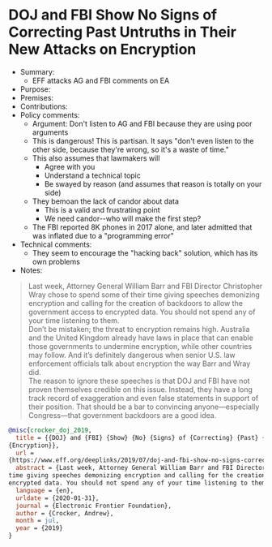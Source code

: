 # DOJ and FBI Show No Signs of Correcting Past Untruths in Their New Attacks on Encryption

- Summary:
  - EFF attacks AG and FBI comments on EA
- Purpose:
- Premises:
- Contributions:
- Policy comments:
  - Argument: Don't listen to AG and FBI because they are using poor arguments
  - This is dangerous! This is partisan. It says "don't even listen to the other side, because
      they're wrong, so it's a waste of time."
  - This also assumes that lawmakers will
    - Agree with you
    - Understand a technical topic
    - Be swayed by reason (and assumes that reason is totally on your side)
  - They bemoan the lack of candor about data
    - This is a valid and frustrating point
    - We need candor--who will make the first step?
  - The FBI reported 8K phones in 2017 alone, and later admitted that was inflated due to a
      "programming error"
- Technical comments:
  - They seem to encourage the "hacking back" solution, which has its own problems
- Notes:

>Last week, Attorney General William Barr and FBI Director Christopher Wray chose to spend some of
their time giving speeches demonizing encryption and calling for the creation of backdoors to allow
the government access to encrypted data. You should not spend any of your time listening to them.  
Don’t be mistaken; the threat to encryption remains high. Australia and the United Kingdom already
have laws in place that can enable those governments to undermine encryption, while other countries
may follow. And it’s definitely dangerous when senior U.S. law enforcement officials talk about
encryption the way Barr and Wray did.  
The reason to ignore these speeches is that DOJ and FBI have not proven themselves credible on this
issue. Instead, they have a long track record of exaggeration and even false statements in support
of their position. That should be a bar to convincing anyone—especially Congress—that government
backdoors are a good idea.

```bib
@misc{crocker_doj_2019,
  title = {{DOJ} and {FBI} {Show} {No} {Signs} of {Correcting} {Past} {Untruths} in {Their} {New} {Attacks} on
{Encryption}},
  url =
{https://www.eff.org/deeplinks/2019/07/doj-and-fbi-show-no-signs-correcting-past-untruths-their-new-attacks-encryption},
  abstract = {Last week, Attorney General William Barr and FBI Director Christopher Wray chose to spend some of their
time giving speeches demonizing encryption and calling for the creation of backdoors to allow the government access to
encrypted data. You should not spend any of your time listening to them....},
  language = {en},
  urldate = {2020-01-31},
  journal = {Electronic Frontier Foundation},
  author = {Crocker, Andrew},
  month = jul,
  year = {2019}
}
```
